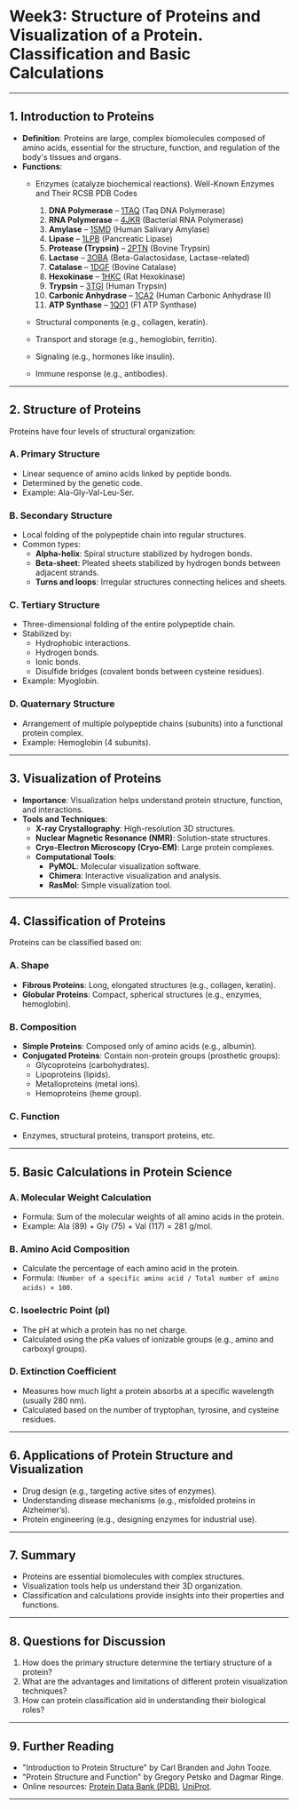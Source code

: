 # Week3: Structure of Proteins and Visualization of a Protein. Classification and Basic Calculations

---

## 1. Introduction to Proteins
- **Definition**: Proteins are large, complex biomolecules composed of amino acids, essential for the structure, function, and regulation of the body's tissues and organs.
- **Functions**:
  - Enzymes (catalyze biochemical reactions).
    Well-Known Enzymes and Their RCSB PDB Codes
    1. **DNA Polymerase** – [1TAQ](https://www.rcsb.org/structure/1TAQ) (Taq DNA Polymerase)
    2. **RNA Polymerase** – [4JKR](https://www.rcsb.org/structure/4JKR) (Bacterial RNA Polymerase)
    3. **Amylase** – [1SMD](https://www.rcsb.org/structure/1SMD) (Human Salivary Amylase)
    4. **Lipase** – [1LPB](https://www.rcsb.org/structure/1LPB) (Pancreatic Lipase)
    5. **Protease (Trypsin)** – [2PTN](https://www.rcsb.org/structure/2PTN) (Bovine Trypsin)
    6. **Lactase** – [3OBA](https://www.rcsb.org/structure/3OBA) (Beta-Galactosidase, Lactase-related)
    7. **Catalase** – [1DGF](https://www.rcsb.org/structure/1DGF) (Bovine Catalase)
    8. **Hexokinase** – [1HKC](https://www.rcsb.org/structure/1HKC) (Rat Hexokinase)
    9. **Trypsin** – [3TGI](https://www.rcsb.org/structure/3TGI) (Human Trypsin)
    10. **Carbonic Anhydrase** – [1CA2](https://www.rcsb.org/structure/1CA2) (Human Carbonic Anhydrase II)
    11. **ATP Synthase** – [1QO1](https://www.rcsb.org/structure/1QO1) (F1 ATP Synthase)

  - Structural components (e.g., collagen, keratin).
  - Transport and storage (e.g., hemoglobin, ferritin).
  - Signaling (e.g., hormones like insulin).
  - Immune response (e.g., antibodies).

---

## 2. Structure of Proteins
Proteins have four levels of structural organization:

### A. Primary Structure
- Linear sequence of amino acids linked by peptide bonds.
- Determined by the genetic code.
- Example: Ala-Gly-Val-Leu-Ser.

### B. Secondary Structure
- Local folding of the polypeptide chain into regular structures.
- Common types:
  - **Alpha-helix**: Spiral structure stabilized by hydrogen bonds.
  - **Beta-sheet**: Pleated sheets stabilized by hydrogen bonds between adjacent strands.
  - **Turns and loops**: Irregular structures connecting helices and sheets.

### C. Tertiary Structure
- Three-dimensional folding of the entire polypeptide chain.
- Stabilized by:
  - Hydrophobic interactions.
  - Hydrogen bonds.
  - Ionic bonds.
  - Disulfide bridges (covalent bonds between cysteine residues).
- Example: Myoglobin.

### D. Quaternary Structure
- Arrangement of multiple polypeptide chains (subunits) into a functional protein complex.
- Example: Hemoglobin (4 subunits).

---

## 3. Visualization of Proteins
- **Importance**: Visualization helps understand protein structure, function, and interactions.
- **Tools and Techniques**:
  - **X-ray Crystallography**: High-resolution 3D structures.
  - **Nuclear Magnetic Resonance (NMR)**: Solution-state structures.
  - **Cryo-Electron Microscopy (Cryo-EM)**: Large protein complexes.
  - **Computational Tools**:
    - **PyMOL**: Molecular visualization software.
    - **Chimera**: Interactive visualization and analysis.
    - **RasMol**: Simple visualization tool.

---

## 4. Classification of Proteins
Proteins can be classified based on:

### A. Shape
- **Fibrous Proteins**: Long, elongated structures (e.g., collagen, keratin).
- **Globular Proteins**: Compact, spherical structures (e.g., enzymes, hemoglobin).

### B. Composition
- **Simple Proteins**: Composed only of amino acids (e.g., albumin).
- **Conjugated Proteins**: Contain non-protein groups (prosthetic groups):
  - Glycoproteins (carbohydrates).
  - Lipoproteins (lipids).
  - Metalloproteins (metal ions).
  - Hemoproteins (heme group).

### C. Function
- Enzymes, structural proteins, transport proteins, etc.

---

## 5. Basic Calculations in Protein Science

### A. Molecular Weight Calculation
- Formula: Sum of the molecular weights of all amino acids in the protein.
- Example: Ala (89) + Gly (75) + Val (117) = 281 g/mol.

### B. Amino Acid Composition
- Calculate the percentage of each amino acid in the protein.
- Formula: `(Number of a specific amino acid / Total number of amino acids) × 100`.

### C. Isoelectric Point (pI)
- The pH at which a protein has no net charge.
- Calculated using the pKa values of ionizable groups (e.g., amino and carboxyl groups).

### D. Extinction Coefficient
- Measures how much light a protein absorbs at a specific wavelength (usually 280 nm).
- Calculated based on the number of tryptophan, tyrosine, and cysteine residues.

---

## 6. Applications of Protein Structure and Visualization
- Drug design (e.g., targeting active sites of enzymes).
- Understanding disease mechanisms (e.g., misfolded proteins in Alzheimer’s).
- Protein engineering (e.g., designing enzymes for industrial use).

---

## 7. Summary
- Proteins are essential biomolecules with complex structures.
- Visualization tools help us understand their 3D organization.
- Classification and calculations provide insights into their properties and functions.

---

## 8. Questions for Discussion
1. How does the primary structure determine the tertiary structure of a protein?
2. What are the advantages and limitations of different protein visualization techniques?
3. How can protein classification aid in understanding their biological roles?

---

## 9. Further Reading
- "Introduction to Protein Structure" by Carl Branden and John Tooze.
- "Protein Structure and Function" by Gregory Petsko and Dagmar Ringe.
- Online resources: [Protein Data Bank (PDB)](https://www.rcsb.org/), [UniProt](https://www.uniprot.org/).

---

